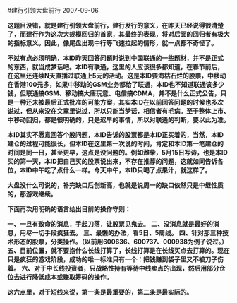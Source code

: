 #建行引领大盘前行
2007-09-06

 **这题目没错，就是建行引领大盘前行，建行发行的意义，在昨天已经说得很清楚了，而建行作为这次大规模回归的首家，其最终的表现，将对后面的回归者有极大的指标意义。因此，像尾盘出现中行等飞速拉起的情形，就一点都不奇怪了。**
 
**不过有点必须明确，本ID昨天回答问题时说到中国联通的一些题材，并不是正式的东西，就当成梦话吧。本ID有联通，这里的人应该很多都知道，在春节前后，在这里还连续N天直播过联通上5元的活动。这是本ID要海枯石烂的股票，中移动在香港100元多，如果中移动的GSM业务都给了联通，本ID也不知道联通该多少钱，但联通搞GSM、移动搞大唐玩意、电信搞CDMA，并不是什么正式公告，只是一种还未被最后正式批准的可能方案，其实本ID在以前回答问题的时候也多次说过，但从来没在文章里说过，所以只能当梦话，相信者有毛病。至于整体上市、中移动回归，都是很明确的，只是迟早的事情，所以对联通的判断，要以此为准。**
 
**本ID其实不愿意回答个股问题，本ID告诉的股票都是本ID正买着的，当然，本ID建仓的过程可能很长，但本ID在这里第一次说的时间，肯定和本ID第一笔建仓的时间是同一日，甚至更早，这点是没问题的。例如潍柴，5月15日写诗，也是本ID买的第一天，本ID把自己买的股票说出来，不存在推荐的问题，这就如同告诉各位，本ID中午吃了点什么一样。今天中午，本ID只喝了点果汁，就这样了。**
 
**大盘没什么可说的，补完缺口后创新高，也就是说周一的缺口依然只是中继性质的，那游戏继续。**
 
**下面再次用明确的语言给出目前的操作守则：**
 
**一、一旦有致命的消息，手起刀落，让股票见鬼去。**
**二、没消息就是最好的消息，用尽一切手段疯狂去。**
**三、最懒的办法，看5日、5周线。**
**四、针对那三种技术形态的股票，分类操作。（以前用600636、600737、000938为例子说过。）**
**五、目前位置，就不要抱什么长线打算了，长线打算是在长线买点去打算的。现在只是疯狂的游戏阶段，成功的唯一标准只有一个：把钱赚到袋子里又不被刀子伤着。**
**六、对于中长线投资者，只战略性持有等待中线卖点的出现，然后用部分仓位去进行降低成本或赚取筹码的操作。**
 
**这六点里，对于短线来说，第一条是最重要的，第二条是最实际的。**
 
